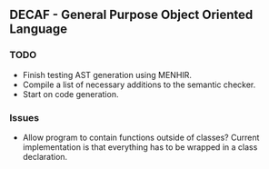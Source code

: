 ## DECAF - General Purpose Object Oriented Language
### TODO
* Finish testing AST generation using MENHIR.
* Compile a list of necessary additions to the semantic checker.
* Start on code generation.

### Issues
* Allow program to contain functions outside of classes? Current implementation is that everything has to be wrapped in a class declaration. 
